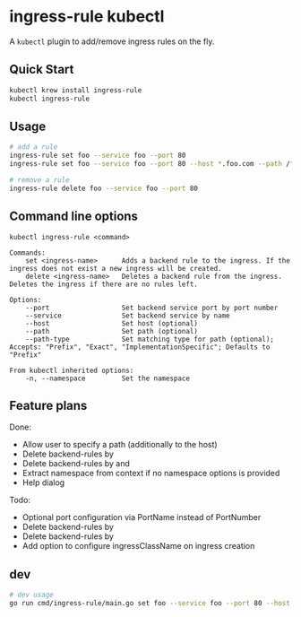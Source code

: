 # ingress-rule kubectl

A `kubectl` plugin to add/remove ingress rules on the fly.

## Quick Start

```bash
kubectl krew install ingress-rule
kubectl ingress-rule
```

## Usage

```bash
# add a rule
ingress-rule set foo --service foo --port 80
ingress-rule set foo --service foo --port 80 --host *.foo.com --path /foo --namespace default

# remove a rule
ingress-rule delete foo --service foo --port 80
```

## Command line options

```
kubectl ingress-rule <command>

Commands:
    set <ingress-name>      Adds a backend rule to the ingress. If the ingress does not exist a new ingress will be created.
    delete <ingress-name>   Deletes a backend rule from the ingress. Deletes the ingress if there are no rules left.

Options:
    --port                  Set backend service port by port number
    --service               Set backend service by name
    --host                  Set host (optional)
    --path                  Set path (optional)  
    --path-type             Set matching type for path (optional); Accepts: "Prefix", "Exact", "ImplementationSpecific"; Defaults to "Prefix"

From kubectl inherited options:
    -n, --namespace         Set the namespace
```

## Feature plans

Done:
- Allow user to specify a path (additionally to the host)
- Delete backend-rules by <service>
- Delete backend-rules by <service> and <port>
- Extract namespace from context if no namespace options is provided
- Help dialog

Todo:
- Optional port configuration via PortName instead of PortNumber
- Delete backend-rules by <host>
- Delete backend-rules by <host><path>
- Add option to configure ingressClassName on ingress creation

## dev

```bash
# dev usage
go run cmd/ingress-rule/main.go set foo --service foo --port 80 --host *.foo.com --namespace default

```
